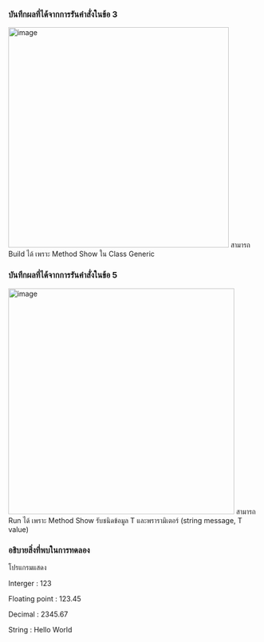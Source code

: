 ### บันทึกผลที่ได้จากการรันคำสั่งในข้อ 3 
<img width="442" alt="image" src="https://github.com/VisawaPRO/03376836-OOP-2566-Lab-14/assets/144195555/e44d9bc4-ebaa-49bd-b7de-1ef101873e4c">
สามารถ Build ได้ เพราะ Method Show ใน Class Generic

### บันทึกผลที่ได้จากการรันคำสั่งในข้อ 5
<img width="453" alt="image" src="https://github.com/VisawaPRO/03376836-OOP-2566-Lab-14/assets/144195555/e2af0820-de09-4fc1-81cc-79e29c4471c2">
สามารถ Run ได้ เพราะ Method Show รับชนิดข้อมูล T และพรารามิเตอร์ (string message, T value)

### อธิบายสิ่งที่พบในการทดลอง
โปรแกรมแสดง

Interger : 123

Floating point : 123.45

Decimal : 2345.67

String : Hello World



